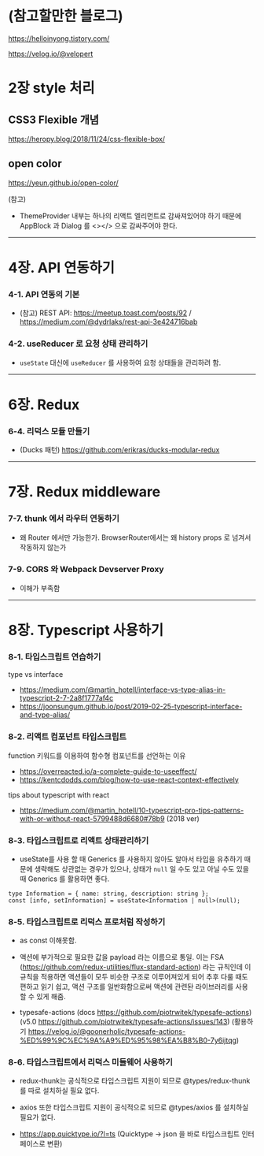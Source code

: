 # (참고할만한 블로그)

https://helloinyong.tistory.com/

https://velog.io/@velopert

# 2장 style 처리

## CSS3 Flexible 개념

https://heropy.blog/2018/11/24/css-flexible-box/

## open color

https://yeun.github.io/open-color/

(참고)

- ThemeProvider 내부는 하나의 리액트 엘리먼트로 감싸져있어야 하기 때문에 AppBlock 과 Dialog 를 <></> 으로 감싸주어야 한다.

---

# 4장. API 연동하기

### 4-1. API 연동의 기본

- (참고) REST API: https://meetup.toast.com/posts/92 / https://medium.com/@dydrlaks/rest-api-3e424716bab

### 4-2. useReducer 로 요청 상태 관리하기

- `useState` 대신에 `useReducer` 를 사용하여 요청 상태들을 관리하려 함.

---

# 6장. Redux

### 6-4. 리덕스 모듈 만들기

- (Ducks 패턴) https://github.com/erikras/ducks-modular-redux

---

# 7장. Redux middleware

### 7-7. thunk 에서 라우터 연동하기

- 왜 Router 에서만 가능한가. BrowserRouter에서는 왜 history props 로 넘겨서 작동하지 않는가

### 7-9. CORS 와 Webpack Devserver Proxy

- 이해가 부족함

---

# 8장. Typescript 사용하기

### 8-1. 타입스크립트 연습하기

type vs interface

- https://medium.com/@martin_hotell/interface-vs-type-alias-in-typescript-2-7-2a8f1777af4c
- https://joonsungum.github.io/post/2019-02-25-typescript-interface-and-type-alias/

### 8-2. 리액트 컴포넌트 타입스크립트

function 키워드를 이용하여 함수형 컴포넌트를 선언하는 이유

- https://overreacted.io/a-complete-guide-to-useeffect/
- https://kentcdodds.com/blog/how-to-use-react-context-effectively

tips about typescript with react

- https://medium.com/@martin_hotell/10-typescript-pro-tips-patterns-with-or-without-react-5799488d6680#78b9 (2018 ver)

### 8-3. 타입스크립트로 리액트 상태관리하기

- useState를 사용 할 때 Generics 를 사용하지 않아도 알아서 타입을 유추하기 때문에 생략해도 상관없는 경우가 있으나, 상태가 `null` 일 수도 있고 아닐 수도 있을 때 Generics 를 활용하면 좋다.

```
type Information = { name: string, description: string };
const [info, setInformation] = useState<Information | null>(null);
```

### 8-5. 타입스크립트로 리덕스 프로처럼 작성하기

- as const 이해못함.

- 액션에 부가적으로 필요한 값을 payload 라는 이름으로 통일. 이는 FSA (https://github.com/redux-utilities/flux-standard-action) 라는 규칙인데 이 규칙을 적용하면 액션들이 모두 비슷한 구조로 이루어져있게 되어 추후 다룰 때도 편하고 읽기 쉽고, 액션 구조를 일반화함으로써 액션에 관련돤 라이브러리를 사용 할 수 있게 해줌.

- typesafe-actions
  (docs https://github.com/piotrwitek/typesafe-actions)
  (v5.0 https://github.com/piotrwitek/typesafe-actions/issues/143)
  (활용하기 https://velog.io/@goonerholic/typesafe-actions-%ED%99%9C%EC%9A%A9%ED%95%98%EA%B8%B0-7y6ijtqg)

### 8-6. 타입스크립트에서 리덕스 미들웨어 사용하기

- redux-thunk는 공식적으로 타입스크립트 지원이 되므로 @types/redux-thunk 를 따로 설치하실 필요 없다.
- axios 또한 타입스크립트 지원이 공식적으로 되므로 @types/axios 를 설치하실 필요가 없다.

- https://app.quicktype.io/?l=ts (Quicktype -> json 을 바로 타입스크립트 인터페이스로 변환)
